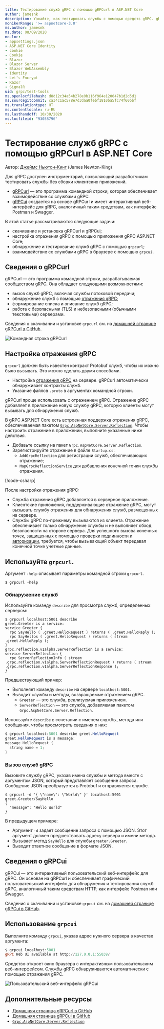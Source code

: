 ```yaml
---
title: Тестирование служб gRPC с помощью gRPCurl в ASP.NET Core
author: jamesnk
description: Узнайте, как тестировать службы с помощью средств gRPC. gRPCurl — программа командной строки для взаимодействия со службами gRPC. gRPCui — интерактивный пользовательский веб-интерфейс.
monikerRange: '>= aspnetcore-3.0'
ms.author: jamesnk
ms.date: 08/09/2020
no-loc:
- appsettings.json
- ASP.NET Core Identity
- cookie
- Cookie
- Blazor
- Blazor Server
- Blazor WebAssembly
- Identity
- Let's Encrypt
- Razor
- SignalR
uid: grpc/test-tools
ms.openlocfilehash: d8d12c34a54b278e0b116f964e120047b1d2d5d1
ms.sourcegitcommit: ca34c1ac578e7d3daa0febf1810ba5fc74f60bbf
ms.translationtype: HT
ms.contentlocale: ru-RU
ms.lasthandoff: 10/30/2020
ms.locfileid: "93058796"
---
```

# <a name="test-grpc-services-with-grpcurl-in-aspnet-core"></a>Тестирование служб gRPC с помощью gRPCurl в ASP.NET Core

Автор: [Джеймс Ньютон-Кинг](https://twitter.com/jamesnk) (James Newton-King)

Для gRPC доступен инструментарий, позволяющий разработчикам тестировать службы без сборки клиентских приложений.

* [gRPCurl](https://github.com/fullstorydev/grpcurl) — это программа командной строки, которая обеспечивает взаимодействие со службами gRPC.
* [gRPCui](https://github.com/fullstorydev/grpcui) создается на основе gRPCurl и имеет интерактивный веб-интерфейс для gRPC, аналогичный таким средствам, как интерфейс Postman и Swagger.

В этой статье рассматриваются следующие задачи:

* скачивание и установка gRPCurl и gRPCui;
* настройка отражения gRPC с помощью приложения gRPC ASP.NET Core;
* обнаружение и тестирование служб gRPC с помощью `grpcurl`;
* взаимодействие со службами gRPC в браузере с помощью `grpcui`.

## <a name="about-grpcurl"></a>Сведения о gRPCurl

gRPCurl — это программа командной строки, разрабатываемая сообществом gRPC. Она обладает следующими возможностями:

* вызов служб gRPC, включая службы потоковой передачи;
* обнаружение служб с помощью [отражения gRPC](https://github.com/grpc/grpc/blob/master/doc/server-reflection.md);
* формирование списка и описание служб gRPC;
* работа с безопасными (TLS) и небезопасными (обычными текстовыми) серверами.

Сведения о скачивании и установке `grpcurl` см. на [домашней странице gRPCurl в GitHub](https://github.com/fullstorydev/grpcurl#installation).

![Командная строка gRPCurl](~/grpc/test-tools/static/grpcurl.png)

## <a name="set-up-grpc-reflection"></a>Настройка отражения gRPC

`grpcurl` должен быть известен контракт Protobuf служб, чтобы их можно было вызывать. Это можно сделать двумя способами.

* Настройка [отражения gRPC](https://github.com/grpc/grpc/blob/master/doc/server-reflection.md) на сервере. gRPCurl автоматически обнаруживает контракты служб.
* Указание файлов `.proto` в аргументах командной строки.

gRPCurl проще использовать с отражением gRPC. Отражение gRPC добавляет в приложение новую службу gRPC, которую клиенты могут вызывать для обнаружения служб.

В gRPC ASP.NET Core есть встроенная поддержка отражения gRPC, обеспечиваемая пакетом [`Grpc.AspNetCore.Server.Reflection`](https://www.nuget.org/packages/Grpc.AspNetCore.Server.Reflection). Чтобы настроить отражение в приложении, выполните указанные ниже действия.

* Добавьте ссылку на пакет `Grpc.AspNetCore.Server.Reflection`.
* Зарегистрируйте отражение в файле `Startup.cs`:
  * `AddGrpcReflection` для регистрации служб, обеспечивающих отражение;
  * `MapGrpcReflectionService` для добавления конечной точки службы отражения.

[!code-csharp[](~/grpc/test-tools/Startup.cs?name=snippet_1&highlight=4,15-18)]

После настройки отражения gRPC:

* Служба отражения gRPC добавляется в серверное приложение.
* Клиентские приложения, поддерживающие отражение gRPC, могут вызывать службу отражения для обнаружения служб, размещенных на сервере.
* Службы gRPC по-прежнему вызываются из клиента. Отражение обеспечивает только обнаружение службы и не выполняет обход безопасности на стороне сервера. Для успешного вызова конечных точек, защищенных с помощью [проверки подлинности и авторизации](xref:grpc/authn-and-authz), требуется, чтобы вызывающий объект передавал конечной точке учетные данные.

## <a name="use-grpcurl"></a>Используйте `grpcurl`.

Аргумент `-help` описывает параметры командной строки `grpcurl`.

```console
$ grpcurl -help
```

### <a name="discover-services"></a>Обнаружение служб

Используйте команду `describe` для просмотра служб, определенных сервером:

```console
$ grpcurl localhost:5001 describe
greet.Greeter is a service:
service Greeter {
  rpc SayHello ( .greet.HelloRequest ) returns ( .greet.HelloReply );
  rpc SayHellos ( .greet.HelloRequest ) returns ( stream .greet.HelloReply );
}
grpc.reflection.v1alpha.ServerReflection is a service:
service ServerReflection {
  rpc ServerReflectionInfo ( stream .grpc.reflection.v1alpha.ServerReflectionRequest ) returns ( stream .grpc.reflection.v1alpha.ServerReflectionResponse );
}
```

Предшествующий пример:

* Выполняет команду `describe` на сервере `localhost:5001`.
* Выводит службы и методы, возвращаемые отражением gRPC.
  * `Greeter` — это служба, реализуемая приложением.
  * `ServerReflection` — это служба, добавляемая пакетом `Grpc.AspNetCore.Server.Reflection`.

Используйте `describe` в сочетании с именем службы, метода или сообщения, чтобы просмотреть сведения о них:

```powershell
$ grpcurl localhost:5001 describe greet.HelloRequest
greet.HelloRequest is a message:
message HelloRequest {
  string name = 1;
}
```

### <a name="call-grpc-services"></a>Вызов служб gRPC

Вызовите службу gRPC, указав имена службы и метода вместе с аргументом JSON, который представляет сообщение запроса. Сообщение JSON преобразуется в Protobuf и отправляется службе.

```console
$ grpcurl -d '{ \"name\": \"World\" }' localhost:5001 greet.Greeter/SayHello
{
  "message": "Hello World"
}
```

В предыдущем примере:

* Аргумент `-d` задает сообщение запроса с помощью JSON. Этот аргумент должен предшествовать адресу сервера и имени метода.
* Вызывает метод `SayHello` для службы `greeter.Greeter`.
* Выводит ответное сообщение в формате JSON.

## <a name="about-grpcui"></a>Сведения о gRPCui

gRPCui — это интерактивный пользовательский веб-интерфейс для gRPC. Он основан на gRPCurl и обеспечивает графический пользовательский интерфейс для обнаружения и тестирования служб gRPC, аналогичный таким средствам HTTP, как интерфейс Postman или Swagger.

Сведения о скачивании и установке `grpcui` см. на [домашней странице gRPCui в GitHub](https://github.com/fullstorydev/grpcui#installation).

## <a name="using-grpcui"></a>Использование `grpcui`

Выполните команду `grpcui`, указав адрес нужного сервера в качестве аргумента:

```powershell
$ grpcui localhost:5001
gRPC Web UI available at http://127.0.0.1:55038/
```

Средство откроет окно браузера с интерактивным пользовательским веб-интерфейсом. Службы gRPC обнаруживаются автоматически с помощью отражения gRPC.

![Пользовательский веб-интерфейс gRPCui](~/grpc/test-tools/static/grpcui.png)

## <a name="additional-resources"></a>Дополнительные ресурсы

* [Домашняя страница gRPCurl в GitHub](https://github.com/fullstorydev/grpcurl)
* [Домашняя страница gRPCui в GitHub](https://github.com/fullstorydev/grpcui)
* [`Grpc.AspNetCore.Server.Reflection`](https://www.nuget.org/packages/Grpc.AspNetCore.Server.Reflection)
